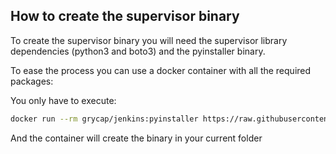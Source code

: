 ## How to create the supervisor binary

To create the supervisor binary you will need the supervisor library dependencies (python3 and boto3) and the pyinstaller binary.

To ease the process you can use a docker container with all the required packages:

You only have to execute:

```sh
docker run --rm grycap/jenkins:pyinstaller https://raw.githubusercontent.com/grycap/oscar/master/src/providers/onpremises/cloud/supervisor.py > supervisor
```

And the container will create the binary in your current folder